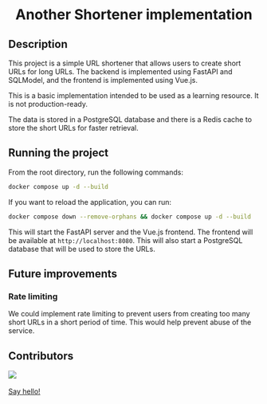<h1 align="center">Another Shortener implementation</h1>

## Description

This project is a simple URL shortener that allows users to create short URLs for long URLs. The backend is implemented using FastAPI and SQLModel, and the frontend is implemented using Vue.js.

This is a basic implementation intended to be used as a learning resource. It is not production-ready.

The data is stored in a PostgreSQL database and there is a Redis cache to store the short URLs for faster retrieval.

## Running the project

From the root directory, run the following commands:

```bash
docker compose up -d --build
```

If you want to reload the application, you can run:

```bash
docker compose down --remove-orphans && docker compose up -d --build
```

This will start the FastAPI server and the Vue.js frontend. The frontend will be available at `http://localhost:8080`.
This will also start a PostgreSQL database that will be used to store the URLs.

## Future improvements

### Rate limiting

We could implement rate limiting to prevent users from creating too many short URLs in a short period of time.
This would help prevent abuse of the service.

## Contributors

<a href="https://github.com/maekind/shortener/graphs/contributors">
  <img src="https://contrib.rocks/image?repo=maekind/shortener" />
</a>
<br/>
<br/>
<a href="mailto:marco@marcoespinosa.com"> Say hello!</a>
